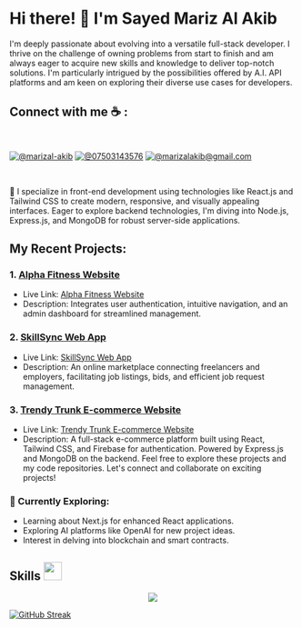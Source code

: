 # Hi there! 👋 I'm Sayed Mariz Al Akib

I'm deeply passionate about evolving into a versatile full-stack developer. I thrive on the challenge of owning problems from start to finish and am always eager to acquire new skills and knowledge to deliver top-notch solutions. I'm particularly intrigued by the possibilities offered by A.I. API platforms and am keen on exploring their diverse use cases for developers.

## Connect with me ☕ :
<br>
<p  align="center">

[![@marizal-akib](https://img.icons8.com/fluency/48/000000/linkedin.png "@marizal-akib")](https://www.linkedin.com/in/sayed-mariz-al-akib-426917234) [![@07503143576](https://img.icons8.com/fluency/48/000000/phone-disconnected.png "@07503143576")](tel:07503143576) [![@marizalakib@gmail.com](https://img.icons8.com/fluency/48/000000/apple-mail.png "@marizalakib@gmail.com")](marizalakib@gmail.com)
</p>

<br>

🚀 I specialize in front-end development using technologies like React.js and Tailwind CSS to create modern, responsive, and visually appealing interfaces. Eager to explore backend technologies, I'm diving into Node.js, Express.js, and MongoDB for robust server-side applications.
## My Recent Projects:

### 1. [Alpha Fitness Website](https://alpha-5a5a4.web.app/)
- Live Link: [Alpha Fitness Website](https://alpha-5a5a4.web.app/)
- Description: Integrates user authentication, intuitive navigation, and an admin dashboard for streamlined management.

### 2. [SkillSync Web App](https://skill-sync-88593.web.app/)
- Live Link: [SkillSync Web App](https://skill-sync-88593.web.app/)
- Description: An online marketplace connecting freelancers and employers, facilitating job listings, bids, and efficient job request management.

### 3. [Trendy Trunk E-commerce Website](https://trendy-trunk.web.app/)
- Live Link: [Trendy Trunk E-commerce Website](https://trendy-trunk.web.app/)
- Description: A full-stack e-commerce platform built using React, Tailwind CSS, and Firebase for authentication. Powered by Express.js and MongoDB on the backend.
Feel free to explore these projects and my code repositories. Let's connect and collaborate on exciting projects!

### 🌱 Currently Exploring:

- Learning about Next.js for enhanced React applications.
- Exploring AI platforms like OpenAI for new project ideas.
- Interest in delving into blockchain and smart contracts.
  
<h2> Skills <img src = "https://media2.giphy.com/media/QssGEmpkyEOhBCb7e1/giphy.gif?cid=ecf05e47a0n3gi1bfqntqmob8g9aid1oyj2wr3ds3mg700bl&rid=giphy.gif" width = 32px> </h2>

<p align="center">
  <a href="https://skillicons.dev">
    <img src="https://skillicons.dev/icons?i=react,mongodb,js,nodejs,express" />
  </a>
</p>

[![GitHub Streak](https://github-readme-streak-stats-five-phi.vercel.app?user=marizal-akib)](https://git.io/streak-stats)








